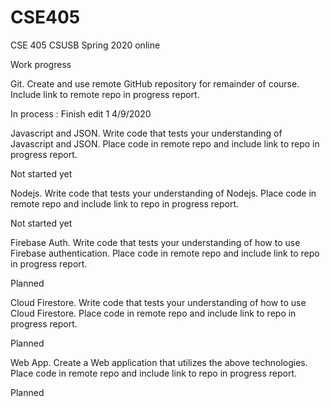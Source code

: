 # CSE405


CSE 405 CSUSB Spring 2020 online

Work progress

Git. Create and use remote GitHub repository for remainder of course. Include link to remote repo in progress report.

In process  : 
Finish edit 1 4/9/2020

Javascript and JSON. Write code that tests your understanding of Javascript and JSON. Place code in remote repo and include link to repo in progress report.

Not started yet

Nodejs. Write code that tests your understanding of Nodejs. Place code in remote repo and include link to repo in progress report.

Not started yet

Firebase Auth. Write code that tests your understanding of how to use Firebase authentication. Place code in remote repo and include link to repo in progress report.

Planned

Cloud Firestore. Write code that tests your understanding of how to use Cloud Firestore. Place code in remote repo and include link to repo in progress report.

Planned

Web App. Create a Web application that utilizes the above technologies. Place code in remote repo and include link to repo in progress report.

Planned

